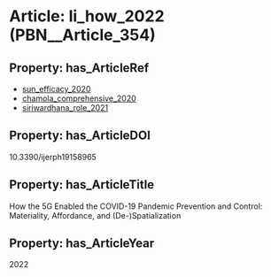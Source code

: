# Article: __li_how_2022__ (PBN__Article_354)

## Property: has_ArticleRef

* [sun_efficacy_2020](../Article/PBN__Article_125)
* [chamola_comprehensive_2020](../Article/PBN__Article_313)
* [siriwardhana_role_2021](../Article/PBN__Article_9)

## Property: has_ArticleDOI

10.3390/ijerph19158965

## Property: has_ArticleTitle

How the 5G Enabled the COVID-19 Pandemic Prevention and Control: Materiality, Affordance, and (De-)Spatialization

## Property: has_ArticleYear

2022

